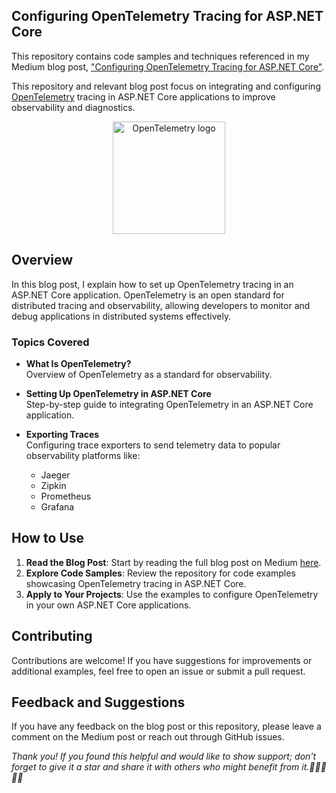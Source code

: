 ## Configuring OpenTelemetry Tracing for ASP.NET Core
This repository contains code samples and techniques referenced in my Medium blog post, ["Configuring OpenTelemetry Tracing for ASP.NET Core"](https://medium.com/@jepozdemir/configuring-opentelemetry-tracing-for-asp-net-core-114c2c9cf557).

This repository and relevant blog post focus on integrating and configuring [OpenTelemetry](https://github.com/open-telemetry) tracing in ASP.NET Core applications to improve observability and diagnostics.

<p align="center">
  <a href="https://opentelemetry.io">
    <img src="https://opentelemetry.io/img/logos/opentelemetry-horizontal-color.svg" alt="OpenTelemetry logo" height="180">
  </a>
</p>

## Overview
In this blog post, I explain how to set up OpenTelemetry tracing in an ASP.NET Core application. OpenTelemetry is an open standard for distributed tracing and observability, allowing developers to monitor and debug applications in distributed systems effectively.

### Topics Covered

- **What Is OpenTelemetry?**  
  Overview of OpenTelemetry as a standard for observability.

- **Setting Up OpenTelemetry in ASP.NET Core**  
  Step-by-step guide to integrating OpenTelemetry in an ASP.NET Core application.

- **Exporting Traces**  
  Configuring trace exporters to send telemetry data to popular observability platforms like:
  - Jaeger
  - Zipkin
  - Prometheus
  - Grafana

## How to Use
1. **Read the Blog Post**: Start by reading the full blog post on Medium [here](https://medium.com/@jepozdemir/configuring-opentelemetry-tracing-for-asp-net-core-114c2c9cf557).
2. **Explore Code Samples**: Review the repository for code examples showcasing OpenTelemetry tracing in ASP.NET Core.
3. **Apply to Your Projects**: Use the examples to configure OpenTelemetry in your own ASP.NET Core applications.

## Contributing
Contributions are welcome! If you have suggestions for improvements or additional examples, feel free to open an issue or submit a pull request.

## Feedback and Suggestions
If you have any feedback on the blog post or this repository, please leave a comment on the Medium post or reach out through GitHub issues.

*Thank you!*
*If you found this helpful and would like to show support; don't forget to give it a star and share it with others who might benefit from it.👏👏👏👏👏*
